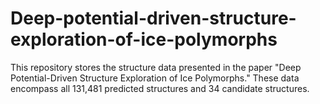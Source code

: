 # Deep-potential-driven-structure-exploration-of-ice-polymorphs
This repository stores the structure data presented in the paper "Deep Potential-Driven Structure Exploration of Ice Polymorphs." These data encompass all 131,481 predicted structures and 34 candidate structures.

